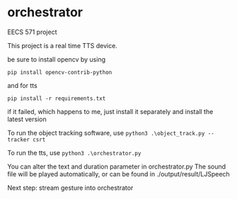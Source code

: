 # orchestrator
EECS 571 project

This project is a real time TTS device.

be sure to install opencv by using

```pip install opencv-contrib-python```

and for tts

```pip install -r requirements.txt```

if it failed, which happens to me, just install it separately and install the latest version

To run the object tracking software, use
```python3 .\object_track.py --tracker csrt```

To run the tts, use
```python3 .\orchestrator.py```

You can alter the text and duration parameter in orchestrator.py
The sound file will be played automatically, or can be found in ./output/result/LJSpeech

Next step: stream gesture into orchestrator

